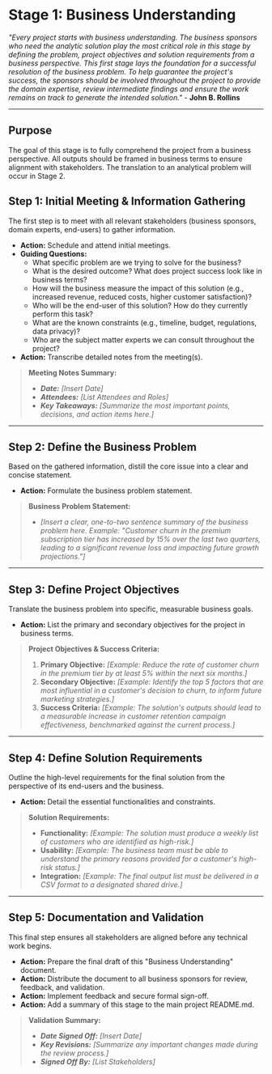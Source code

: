 # Stage 1: Business Understanding
_"Every project starts with business understanding. The business sponsors who need the analytic solution play the most critical role in this stage by defining the problem, project objectives and solution requirements from a business perspective. This first stage lays the foundation for a successful resolution of the business problem. To help guarantee the project's success, the sponsors should be involved throughout the project to provide the domain expertise, review intermediate findings and ensure the work remains on track to generate the intended solution."_ - **John B. Rollins**

---
## Purpose
The goal of this stage is to fully comprehend the project from a business perspective. All outputs should be framed in business terms to ensure alignment with stakeholders. The translation to an analytical problem will occur in Stage 2.

## Step 1: Initial Meeting & Information Gathering
The first step is to meet with all relevant stakeholders (business sponsors, domain experts, end-users) to gather information.

* **Action:** Schedule and attend initial meetings.
* **Guiding Questions:**
    * What specific problem are we trying to solve for the business?
    * What is the desired outcome? What does project success look like in business terms?
    * How will the business measure the impact of this solution (e.g., increased revenue, reduced costs, higher customer satisfaction)?
    * Who will be the end-user of this solution? How do they currently perform this task?
    * What are the known constraints (e.g., timeline, budget, regulations, data privacy)?
    * Who are the subject matter experts we can consult throughout the project?
* **Action:** Transcribe detailed notes from the meeting(s).

> **Meeting Notes Summary:**
>
> * ***Date:*** *[Insert Date]*
> * ***Attendees:*** *[List Attendees and Roles]*
> * ***Key Takeaways:*** *[Summarize the most important points, decisions, and action items here.]*

---
## Step 2: Define the Business Problem
Based on the gathered information, distill the core issue into a clear and concise statement.

* **Action:** Formulate the business problem statement.

> **Business Problem Statement:**
>
> * *[Insert a clear, one-to-two sentence summary of the business problem here. Example: "Customer churn in the premium subscription tier has increased by 15% over the last two quarters, leading to a significant revenue loss and impacting future growth projections."]*

---
## Step 3: Define Project Objectives
Translate the business problem into specific, measurable business goals.

* **Action:** List the primary and secondary objectives for the project in business terms.

> **Project Objectives & Success Criteria:**
>
> 1.  **Primary Objective:** *[Example: Reduce the rate of customer churn in the premium tier by at least 5% within the next six months.]*
> 2.  **Secondary Objective:** *[Example: Identify the top 5 factors that are most influential in a customer's decision to churn, to inform future marketing strategies.]*
> 3.  **Success Criteria:** *[Example: The solution's outputs should lead to a measurable increase in customer retention campaign effectiveness, benchmarked against the current process.]*

---
## Step 4: Define Solution Requirements
Outline the high-level requirements for the final solution from the perspective of its end-users and the business.

* **Action:** Detail the essential functionalities and constraints.

> **Solution Requirements:**
>
> * **Functionality:** *[Example: The solution must produce a weekly list of customers who are identified as high-risk.]*
> * **Usability:** *[Example: The business team must be able to understand the primary reasons provided for a customer's high-risk status.]*
> * **Integration:** *[Example: The final output list must be delivered in a CSV format to a designated shared drive.]*

---
## Step 5: Documentation and Validation
This final step ensures all stakeholders are aligned before any technical work begins.

* **Action:** Prepare the final draft of this "Business Understanding" document.
* **Action:** Distribute the document to all business sponsors for review, feedback, and validation.
* **Action:** Implement feedback and secure formal sign-off.
* **Action:** Add a summary of this stage to the main project README.md.


> **Validation Summary:**
>
> * ***Date Signed Off:*** *[Insert Date]*
> * ***Key Revisions:*** *[Summarize any important changes made during the review process.]*
> * ***Signed Off By:*** *[List Stakeholders]*
